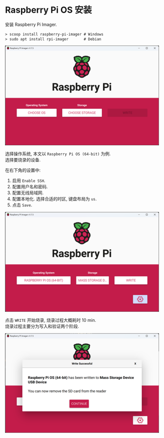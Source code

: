 # Raspberry Pi OS 安装

安装 Raspberry Pi Imager.

```console
> scoop install raspberry-pi-imager # Windows
> sudo apt install rpi-imager       # Debian
```

![](assets/rpi_imager_0.webp)  

选择操作系统, 本文以 `Raspberry Pi OS (64-bit)` 为例.  
选择要烧录的设备.

在右下角的设置中:

1. 启用 `Enable SSH`.
2. 配置用户名和密码.
3. 配置无线局域网.
4. 配置本地化. 选择合适的时区, 键盘布局为 `us`.
5. 点击 `Save`.

![](assets/rpi_imager_1.webp)  

点击 `WRITE` 开始烧录, 烧录过程大概耗时 10 min.  
烧录过程主要分为写入和验证两个阶段.

![](assets/rpi_imager_2.webp)  
